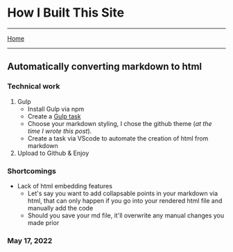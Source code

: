 # How I Built This Site

---

[Home](../../README.html)

---

## Automatically converting markdown to html

### Technical work

1. Gulp
    * Install Gulp via npm
    * Create a [Gulp task](../../gulpfile.js)
    * Choose your markdown styling, I chose the github theme (_at the time I wrote this post_).
    * Create a task via VScode to automate the creation of html from markdown
2. Upload to Github & Enjoy

### Shortcomings
* Lack of html embedding features
    * Let's say you want to add collapsable points in your markdown via html, that can only happen if you go into your rendered html file and manually add the code
    * Should you save your md file, it'll overwrite any manual changes you made prior

### May 17, 2022
